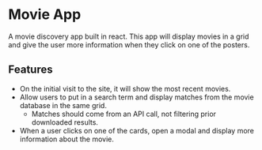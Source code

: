 # Movie App
A movie discovery app built in react. This app will display movies in a grid and give the user more information when they click on one of the posters.

## Features
- On the initial visit to the site, it will show the most recent movies.
- Allow users to put in a search term and display matches from the movie database in the same grid.
    - Matches should come from an API call, not filtering prior downloaded results.
- When a user clicks on one of the cards, open a modal and display more information about the movie.
